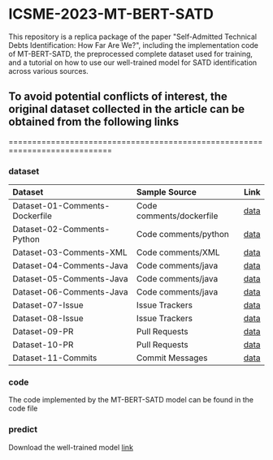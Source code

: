 # ICSME-2023-MT-BERT-SATD
This repository is a replica package of the paper "Self-Admitted Technical Debts Identification: How Far Are We?", including the implementation code of MT-BERT-SATD, the preprocessed complete dataset used for training, and a tutorial on how to use our well-trained model for SATD identification across various sources.

## To avoid potential conflicts of interest, the original dataset collected in the article can be obtained from the following links
============================================================================
### dataset

| Dataset     | Sample Source | Link     |
| :---        |    :----   |          ---: |
| Dataset-01-Comments-Dockerfile | Code comments/dockerfile |[data](https://docs.google.com/spreadsheets/d/1ZCkdLxQjJyZpp88NtXYcSCNko8HX-2-uUzX217pf67s/edit#gid=0)  |
| Dataset-02-Comments-Python | Code comments/python |[data](https://github.com/DavidMOBrien/23Shades)  |
| Dataset-03-Comments-XML | Code comments/XML |[data](https://github.com/NAIST-SE/SATDinBuildSystems)  |
| Dataset-04-Comments-Java | Code comments/java |[data](https://zenodo.org/record/5825671)  |
| Dataset-05-Comments-Java | Code comments/java |[data](https://github.com/Naplues/MAT)  |
| Dataset-06-Comments-Java | Code comments/java |[data](https://github.com/ai-se/Jitterbug/tree/master/new_data/corrected)  |
| Dataset-07-Issue | Issue Trackers |[data](https://github.com/yikun-li/satd-issue-tracker-data)  |
| Dataset-08-Issue | Issue Trackers |[data](https://github.com/disa-lab/R-TD-SANER2022)  |
| Dataset-09-PR | Pull Requests |[data](https://zenodo.org/record/6829274)  |
| Dataset-10-PR | Pull Requests |[data](https://github.com/yikun-li/satd-different-sources-data)  |
| Dataset-11-Commits | Commit Messages |[data](https://github.com/yikun-li/satd-different-sources-data)  |

### code
The code implemented by the MT-BERT-SATD model can be found in the code file

### predict
Download the well-trained model [link](https://huggingface.co/aavvvv/mt-bert-satd/tree/main)
